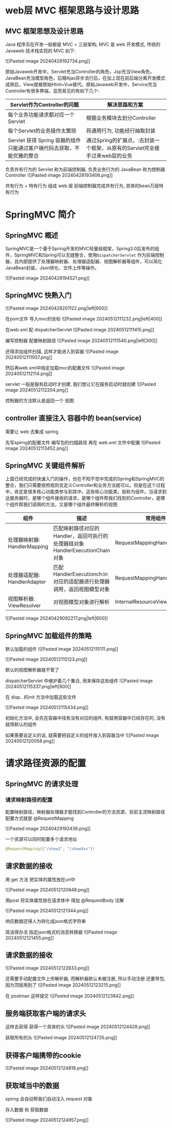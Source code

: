 # web层 MVC 框架思路与设计思路

## MVC 框架思想及设计思路

Java 程序员在开发一般都是 MVC + 三层架构, MVC 是 web 开发模式, 传统的 Javaweb 技术栈实现的 MVC 如下:

![[Pasted image 20240428192734.png]]

原始Javaweb开发中，Servlet充当Controller的角色，Jsp充当View角色，JavaBean充当模型角色，后期Ajax异步流行后，在加上现在前后端分离开发模式成熟后，View就被原始Html+Vue替代。原始Javaweb开发中，Service充当Controller有很多弊端，显而易见的有如下几个:

| Servlet作为Controller的问题                      | 解决思路和方案                                        |
| ------------------------------------------- | ---------------------------------------------- |
| 每个业务功能请求都对应一个Servlet                        | 根据业务模块去划分Controller                            |
| 每个Servlet的业务操作太繁琐                           | 将通用行为, 功能经行抽取封装                                |
| Servlet 获得 Spring 容器的组件只能通过客户端代码去获取，不能优雅的整合 | 通过Spring的扩展点，:去封装一个框架，从原有的Servlet完全接手过来web层的业务 |

负责共有行为的 Servlet 称为前端控制器, 负责业务行为的 JavaBean 称为控制器 Controller
![[Pasted image 20240428193406.png]]

共有行为 +   特有行为 组成 web 层
前端控制器完成共有行为,   具体的bean万层特有行为


# SpringMVC 简介
## SpringMVC 概述
SpringMVC是一个基于Spring开发的MVC轻量级框架，Spring3.0后发布的组件，SpringMVC和Spring可以无缝整合，使用`DispatcherServlet` 作为前端控制器，且内部提供了处理器映射器、处理器适配器、视图解析器等组件，可以简化JavaBean封装，Json转化、文件上传等操作。

![[Pasted image 20240428194521.png]]

## SpringMVC 快熟入门

![[Pasted image 20240428201122.png|left|600]]



在pom文件 导入mvc的坐标
![[Pasted image 20240512111232.png|left|400]]

在web.xml 配 dispatcherServlet 
![[Pasted image 20240512111415.png]]

编写控制器 配置映射路径
![[Pasted image 20240512111540.png|left|300]]

还得添加组件扫描, 这样才能进入到容器
![[Pasted image 20240512111937.png]]

然后再web.xml中指定加载mvc的配置文件
![[Pasted image 20240512112114.png]]


servlet 一般是服务启动时才创建, 我们想让它在服务启动时就创建
![[Pasted image 20240512112204.png]]

控制器的方法默认是返回一个 视图


## controller 直接注入 容器中的 bean(service)

需要让 web 去集成 spring 

先写spirng的配置文件 编写包的扫描路径
再在 web.xml 文件中配置 
![[Pasted image 20240512113452.png]]


## SpringMVC 关键组件解析

上面已经完成的快速入门的操作，也在不知不觉中完成的Spring和SpringMVC的整合，我们只需要按照规则去定义Controller和业务方法就可以。但是在这个过程中，肯定是很多核心功能类参与到其中，这些核心功能类，般称为组件。当请求到达服务器时，是哪个组件接收的请求，是哪个组件帮我们找到的Controller，是哪个组件帮我们调用的方法，又是哪个组件最终解析的视图

| 组件                     | 描述                                                   | 常用组件                         |
| ---------------------- | ---------------------------------------------------- | ---------------------------- |
| 处理器映射器: HandlerMapping | 匹配映射路径对应的Handler，返回可执行的处理器链对象HandlerExecutionChain对象 | RequestMappingHandlerMapping |
| 处理器适配器: HandlerAdapter | 匹配HandlerExecutionch:in对应的适配器进行处理器调用，返回视图模型对象        | RequestMappingHandlerAdapter |
| 视图解析器: ViewResolver    | 对视图模型对象进行解析                                          | InternalResourceViewResolver |


![[Pasted image 20240429092217.png|left|600]]



## SpringMVC 加载组件的策略

默认加载的组件
![[Pasted image 20240512115111.png]]

![[Pasted image 20240512115123.png]]

默认的视图解析器就不管了

dispatcherServlet 中维护着几个集合, 用来保存这些组件
![[Pasted image 20240512115337.png|left|600]]


在 disp.. 的init 方法中加载这些文件

![[Pasted image 20240512115434.png]]

初始化方法中, 会先在容器中找有没有对应的组件, 有就用容器中已经存在的, 没有就用默认的组件

如果需要自定义的话, 就需要把自定义的组件放入到容器当中
![[Pasted image 20240512120058.png]]
# 请求路径资源的配置

## SpringMVC 的请求处理
### 请求映射路径的配置
配置映射路径，映射器处理器才能找到Controller的方法资源，目前主流映射路径配置方式就是 @RequestMapping

![[Pasted image 20240429192436.png]]


一个资源可以同时配置多个请求地址
```java
@RequestMapping({"/show2", "/showXxx"})
```

## 请求数据的接收

用 get 方法 把实体的属性放在url中 

![[Pasted image 20240512120848.png]]

用post 将实体属性放在请求体中 
得加 @RequestBody 注解

![[Pasted image 20240512121344.png]]

响应数据还得人为转化成json格式字符串

简洁得办法
指定json格式的消息转换器 
![[Pasted image 20240512121455.png]]


## 请求数据的接收
![[Pasted image 20240512122833.png]]

还需要手动配置文件上传解析器, 而解析器默认未被注册, 所以手动注册
还要导包, 因为顶层用到了
![[Pasted image 20240512123215.png]]


在 postman 这样提交
![[Pasted image 20240512123842.png]]

## 服务端获取客户端的请求头
这样去获得
获得一个具体的头
![[Pasted image 20240512124428.png]]

获取所有的头
![[Pasted image 20240512124735.png]]

## 获得客户端携带的cookie

![[Pasted image 20240512124818.png]]


## 获取域当中的数据

spirng 会自动帮我们自动注入 request 对象

存入数据
和
获取数据

![[Pasted image 20240512124957.png]]
